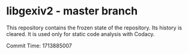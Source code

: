 # libgexiv2 - master branch

This repository contains the frozen state of the repository.
Its history is cleared. It is used only for static code
analysis with Codacy.

Commit Time: 1713885007